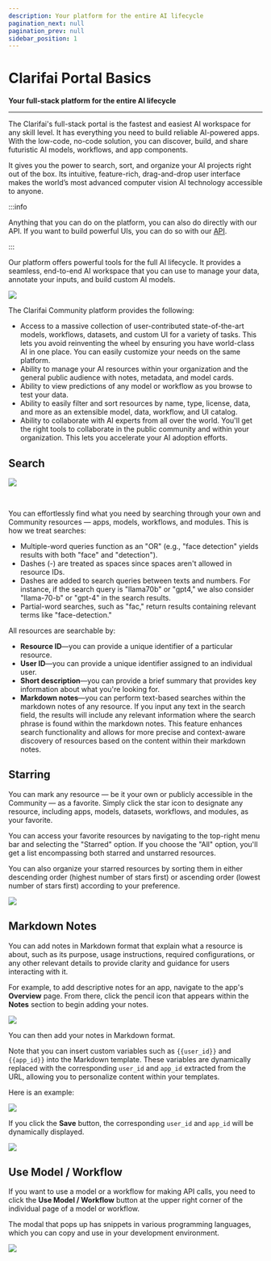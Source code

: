 ```yaml
---
description: Your platform for the entire AI lifecycle
pagination_next: null
pagination_prev: null
sidebar_position: 1
---
```


# Clarifai Portal Basics

**Your full-stack platform for the entire AI lifecycle**
<hr />

The Clarifai's full-stack portal is the fastest and easiest AI workspace for any skill level. It has everything you need to build reliable AI-powered apps. With the low-code, no-code solution, you can discover, build, and share futuristic AI models, workflows, and app components.

It gives you the power to search, sort, and organize your AI projects right out of the box. Its intuitive, feature-rich, drag-and-drop user interface makes the world’s most advanced computer vision AI technology accessible to anyone.

:::info

Anything that you can do on the platform, you can also do directly with our API. If you want to build powerful UIs, you can do so with our [API](https://docs.clarifai.com/api-guide/api-overview/).

:::

Our platform offers powerful tools for the full AI lifecycle. It provides a seamless, end-to-end AI workspace that you can use to manage your data, annotate your inputs, and build custom AI models.

![](/img/community_2/general_image_recognition_model.png)

The Clarifai Community platform provides the following:

- Access to a massive collection of user-contributed state-of-the-art models, workflows, datasets, and custom UI for a variety of tasks. This lets you avoid reinventing the wheel by ensuring you have world-class AI in one place. You can easily customize your needs on the same platform.  
- Ability to manage your AI resources within your organization and the general public audience with notes, metadata, and model cards.
- Ability to view predictions of any model or workflow as you browse to test your data. 
- Ability to easily filter and sort resources by name, type, license, data, and more as an extensible model, data, workflow, and UI catalog. 
- Ability to collaborate with AI experts from all over the world. You'll get the right tools to collaborate in the public community and within your organization. This lets you accelerate your AI adoption efforts. 

## Search

![](/img/community_2/search_community_resources.png)

<br />

You can effortlessly find what you need by searching through your own and Community resources — apps, models, workflows, and modules. This is how we treat searches:

- Multiple-word queries function as an "OR" (e.g., "face detection" yields results with both "face" and "detection"). 
- Dashes (-) are treated as spaces since spaces aren't allowed in resource IDs. 
- Dashes are added to search queries between texts and numbers. For instance, if the search query is "llama70b" or "gpt4," we also consider "llama-70-b" or "gpt-4" in the search results.
- Partial-word searches, such as "fac," return results containing relevant terms like "face-detection."

All resources are searchable by:

- **Resource ID**—you can provide a unique identifier of a particular resource. 
- **User ID**—you can provide a unique identifier assigned to an individual user. 
- **Short description**—you can provide a brief summary that provides key information about what you're looking for. 
- **Markdown notes**—you can perform text-based searches within the markdown notes of any resource. If you input any text in the search field, the results will include any relevant information where the search phrase is found within the markdown notes. This feature enhances search functionality and allows for more precise and context-aware discovery of resources based on the content within their markdown notes.

## Starring

You can mark any resource — be it your own or publicly accessible in the Community — as a favorite. Simply click the star icon to designate any resource, including apps, models, datasets, workflows, and modules, as your favorite.

You can access your favorite resources by navigating to the top-right menu bar and selecting the "Starred" option. If you choose the "All" option, you'll get a list encompassing both starred and unstarred resources. 

You can also organize your starred resources by sorting them in either descending order (highest number of stars first) or ascending order (lowest number of stars first) according to your preference.

![](/img/community_2/starring_resources.png)

## Markdown Notes

You can add notes in Markdown format that explain what a resource is about, such as its purpose, usage instructions, required configurations, or any other relevant details to provide clarity and guidance for users interacting with it. 

For example, to add descriptive notes for an app, navigate to the app's **Overview** page. From there, click the pencil icon that appears within the **Notes** section to begin adding your notes.

![](/img/community_2/markdown_notes.png)

You can then add your notes in Markdown format.

Note that you can insert custom variables such as `{{user_id}}` and `{{app_id}}` into the Markdown template. These variables are dynamically replaced with the corresponding `user_id` and `app_id` extracted from the URL, allowing you to personalize content within your templates.

Here is an example:

![](/img/community_2/markdown_notes_1.png)

If you click the **Save** button, the corresponding `user_id` and `app_id` will be dynamically displayed. 

![](/img/community_2/markdown_notes_3.png)

## Use Model / Workflow

If you want to use a model or a workflow for making API calls, you need to click the **Use Model / Workflow** button at the upper right corner of the individual page of a model or workflow.

The modal that pops up has snippets in various programming languages, which you can copy and use in your development environment.

![](/img/community_2/use_model_workflow.png)